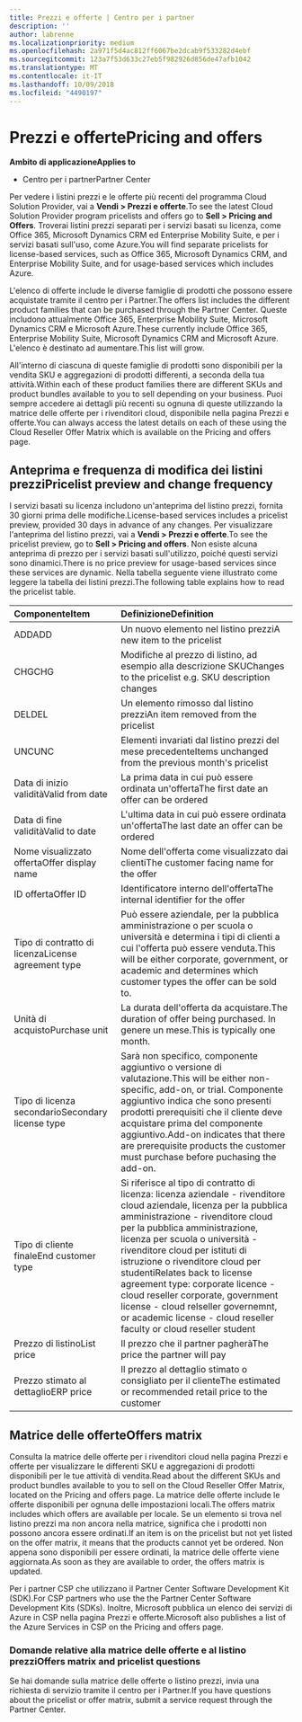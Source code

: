 ```yaml
---
title: Prezzi e offerte | Centro per i partner
description: ''
author: labrenne
ms.localizationpriority: medium
ms.openlocfilehash: 2a971f5d4ac812ff6067be2dcab9f533282d4ebf
ms.sourcegitcommit: 123a7f53d633c27eb5f982926d856de47afb1042
ms.translationtype: MT
ms.contentlocale: it-IT
ms.lasthandoff: 10/09/2018
ms.locfileid: "4490197"
---
```

# <a name="pricing-and-offers"></a><span data-ttu-id="ee5a7-102">Prezzi e offerte</span><span class="sxs-lookup"><span data-stu-id="ee5a7-102">Pricing and offers</span></span>

**<span data-ttu-id="ee5a7-103">Ambito di applicazione</span><span class="sxs-lookup"><span data-stu-id="ee5a7-103">Applies to</span></span>**

-  <span data-ttu-id="ee5a7-104">Centro per i partner</span><span class="sxs-lookup"><span data-stu-id="ee5a7-104">Partner Center</span></span>

<span data-ttu-id="ee5a7-105">Per vedere i listini prezzi e le offerte più recenti del programma Cloud Solution Provider, vai a **Vendi > Prezzi e offerte**.</span><span class="sxs-lookup"><span data-stu-id="ee5a7-105">To see the latest Cloud Solution Provider program pricelists and offers go to **Sell > Pricing and Offers**.</span></span> <span data-ttu-id="ee5a7-106">Troverai listini prezzi separati per i servizi basati su licenza, come Office 365, Microsoft Dynamics CRM ed Enterprise Mobility Suite, e per i servizi basati sull'uso, come Azure.</span><span class="sxs-lookup"><span data-stu-id="ee5a7-106">You will find separate pricelists for license-based services, such as Office 365, Microsoft Dynamics CRM, and Enterprise Mobility Suite, and for usage-based services which includes Azure.</span></span> 

<span data-ttu-id="ee5a7-107">L'elenco di offerte include le diverse famiglie di prodotti che possono essere acquistate tramite il centro per i Partner.</span><span class="sxs-lookup"><span data-stu-id="ee5a7-107">The offers list includes the different product families that can be purchased through the Partner Center.</span></span> <span data-ttu-id="ee5a7-108">Queste includono attualmente Office 365, Enterprise Mobility Suite, Microsoft Dynamics CRM e Microsoft Azure.</span><span class="sxs-lookup"><span data-stu-id="ee5a7-108">These currently include Office 365, Enterprise Mobility Suite, Microsoft Dynamics CRM and Microsoft Azure.</span></span> <span data-ttu-id="ee5a7-109">L'elenco è destinato ad aumentare.</span><span class="sxs-lookup"><span data-stu-id="ee5a7-109">This list will grow.</span></span>

<span data-ttu-id="ee5a7-110">All'interno di ciascuna di queste famiglie di prodotti sono disponibili per la vendita SKU e aggregazioni di prodotti differenti, a seconda della tua attività.</span><span class="sxs-lookup"><span data-stu-id="ee5a7-110">Within each of these product families there are different SKUs and product bundles available to you to sell depending on your business.</span></span> <span data-ttu-id="ee5a7-111">Puoi sempre accedere ai dettagli più recenti su ognuna di queste utilizzando la matrice delle offerte per i rivenditori cloud, disponibile nella pagina Prezzi e offerte.</span><span class="sxs-lookup"><span data-stu-id="ee5a7-111">You can always access the latest details on each of these using the Cloud Reseller Offer Matrix which is available on the Pricing and offers page.</span></span>

## <a name="pricelist-preview-and-change-frequency"></a><span data-ttu-id="ee5a7-112">Anteprima e frequenza di modifica dei listini prezzi</span><span class="sxs-lookup"><span data-stu-id="ee5a7-112">Pricelist preview and change frequency</span></span> 

<span data-ttu-id="ee5a7-113">I servizi basati su licenza includono un'anteprima del listino prezzi, fornita 30 giorni prima delle modifiche.</span><span class="sxs-lookup"><span data-stu-id="ee5a7-113">License-based services includes a pricelist preview, provided 30 days in advance of any changes.</span></span> <span data-ttu-id="ee5a7-114">Per visualizzare l'anteprima del listino prezzi, vai a **Vendi > Prezzi e offerte**.</span><span class="sxs-lookup"><span data-stu-id="ee5a7-114">To see the pricelist preview, go to **Sell > Pricing and offers**.</span></span> <span data-ttu-id="ee5a7-115">Non esiste alcuna anteprima di prezzo per i servizi basati sull'utilizzo, poiché questi servizi sono dinamici.</span><span class="sxs-lookup"><span data-stu-id="ee5a7-115">There is no price preview for usage-based services since these services are dynamic.</span></span> <span data-ttu-id="ee5a7-116">Nella tabella seguente viene illustrato come leggere la tabella dei listini prezzi.</span><span class="sxs-lookup"><span data-stu-id="ee5a7-116">The following table explains how to read the pricelist table.</span></span>

|**<span data-ttu-id="ee5a7-117">Componente</span><span class="sxs-lookup"><span data-stu-id="ee5a7-117">Item</span></span>**        |**<span data-ttu-id="ee5a7-118">Definizione</span><span class="sxs-lookup"><span data-stu-id="ee5a7-118">Definition</span></span>**      |
|:-----------   |:-----------   |
|<span data-ttu-id="ee5a7-119">ADD</span><span class="sxs-lookup"><span data-stu-id="ee5a7-119">ADD</span></span>   |<span data-ttu-id="ee5a7-120">Un nuovo elemento nel listino prezzi</span><span class="sxs-lookup"><span data-stu-id="ee5a7-120">A new item to the pricelist</span></span>|
|<span data-ttu-id="ee5a7-121">CHG</span><span class="sxs-lookup"><span data-stu-id="ee5a7-121">CHG</span></span>   |<span data-ttu-id="ee5a7-122">Modifiche al prezzo di listino, ad esempio alla descrizione SKU</span><span class="sxs-lookup"><span data-stu-id="ee5a7-122">Changes to the pricelist e.g. SKU description changes</span></span>|
|<span data-ttu-id="ee5a7-123">DEL</span><span class="sxs-lookup"><span data-stu-id="ee5a7-123">DEL</span></span>   |<span data-ttu-id="ee5a7-124">Un elemento rimosso dal listino prezzi</span><span class="sxs-lookup"><span data-stu-id="ee5a7-124">An item removed from the pricelist</span></span>|
|<span data-ttu-id="ee5a7-125">UNC</span><span class="sxs-lookup"><span data-stu-id="ee5a7-125">UNC</span></span>   |<span data-ttu-id="ee5a7-126">Elementi invariati dal listino prezzi del mese precedente</span><span class="sxs-lookup"><span data-stu-id="ee5a7-126">Items unchanged from the previous month's pricelist</span></span>   |
|<span data-ttu-id="ee5a7-127">Data di inizio validità</span><span class="sxs-lookup"><span data-stu-id="ee5a7-127">Valid from date</span></span>   |<span data-ttu-id="ee5a7-128">La prima data in cui può essere ordinata un'offerta</span><span class="sxs-lookup"><span data-stu-id="ee5a7-128">The first date an offer can be ordered</span></span>    |
|<span data-ttu-id="ee5a7-129">Data di fine validità</span><span class="sxs-lookup"><span data-stu-id="ee5a7-129">Valid to date</span></span>   |<span data-ttu-id="ee5a7-130">L'ultima data in cui può essere ordinata un'offerta</span><span class="sxs-lookup"><span data-stu-id="ee5a7-130">The last date an offer can be ordered</span></span>   |
|<span data-ttu-id="ee5a7-131">Nome visualizzato offerta</span><span class="sxs-lookup"><span data-stu-id="ee5a7-131">Offer display name</span></span>   |<span data-ttu-id="ee5a7-132">Nome dell'offerta come visualizzato dai clienti</span><span class="sxs-lookup"><span data-stu-id="ee5a7-132">The customer facing name for the offer</span></span>   |
|<span data-ttu-id="ee5a7-133">ID offerta</span><span class="sxs-lookup"><span data-stu-id="ee5a7-133">Offer ID</span></span>   |<span data-ttu-id="ee5a7-134">Identificatore interno dell'offerta</span><span class="sxs-lookup"><span data-stu-id="ee5a7-134">The internal identifier for the offer</span></span>   |
|<span data-ttu-id="ee5a7-135">Tipo di contratto di licenza</span><span class="sxs-lookup"><span data-stu-id="ee5a7-135">License agreement type</span></span>   |<span data-ttu-id="ee5a7-136">Può essere aziendale, per la pubblica amministrazione o per scuola o università e determina i tipi di clienti a cui l'offerta può essere venduta.</span><span class="sxs-lookup"><span data-stu-id="ee5a7-136">This will be either corporate, government, or academic and determines which customer types the offer can be sold to.</span></span>|
|<span data-ttu-id="ee5a7-137">Unità di acquisto</span><span class="sxs-lookup"><span data-stu-id="ee5a7-137">Purchase unit</span></span>   |<span data-ttu-id="ee5a7-138">La durata dell'offerta da acquistare.</span><span class="sxs-lookup"><span data-stu-id="ee5a7-138">The duration of offer being purchased.</span></span> <span data-ttu-id="ee5a7-139">In genere un mese.</span><span class="sxs-lookup"><span data-stu-id="ee5a7-139">This is typically one month.</span></span>   |
|<span data-ttu-id="ee5a7-140">Tipo di licenza secondario</span><span class="sxs-lookup"><span data-stu-id="ee5a7-140">Secondary license type</span></span>   |<span data-ttu-id="ee5a7-141">Sarà non specifico, componente aggiuntivo o versione di valutazione.</span><span class="sxs-lookup"><span data-stu-id="ee5a7-141">This will be either non-specific, add-on, or trial.</span></span> <span data-ttu-id="ee5a7-142">Componente aggiuntivo indica che sono presenti prodotti prerequisiti che il cliente deve acquistare prima del componente aggiuntivo.</span><span class="sxs-lookup"><span data-stu-id="ee5a7-142">Add-on indicates that there are prerequisite products the customer must purchase before puchasing the add-on.</span></span>|
|<span data-ttu-id="ee5a7-143">Tipo di cliente finale</span><span class="sxs-lookup"><span data-stu-id="ee5a7-143">End customer type</span></span>   |<span data-ttu-id="ee5a7-144">Si riferisce al tipo di contratto di licenza: licenza aziendale - rivenditore cloud aziendale, licenza per la pubblica amministrazione - rivenditore cloud per la pubblica amministrazione, licenza per scuola o università - rivenditore cloud per istituti di istruzione o rivenditore cloud per studenti</span><span class="sxs-lookup"><span data-stu-id="ee5a7-144">Relates back to license agreement type: corporate licence - cloud reseller corporate, government license - cloud relseller governemnt, or academic license - cloud reseller faculty or cloud reseller student</span></span>   |
|<span data-ttu-id="ee5a7-145">Prezzo di listino</span><span class="sxs-lookup"><span data-stu-id="ee5a7-145">List price</span></span>   |<span data-ttu-id="ee5a7-146">Il prezzo che il partner pagherà</span><span class="sxs-lookup"><span data-stu-id="ee5a7-146">The price the partner will pay</span></span>   |
|<span data-ttu-id="ee5a7-147">Prezzo stimato al dettaglio</span><span class="sxs-lookup"><span data-stu-id="ee5a7-147">ERP price</span></span>   |<span data-ttu-id="ee5a7-148">Il prezzo al dettaglio stimato o consigliato per il cliente</span><span class="sxs-lookup"><span data-stu-id="ee5a7-148">The estimated or recommended retail price to the customer</span></span>   |

## <a name="offers-matrix"></a><span data-ttu-id="ee5a7-149">Matrice delle offerte</span><span class="sxs-lookup"><span data-stu-id="ee5a7-149">Offers matrix</span></span>

<span data-ttu-id="ee5a7-150">Consulta la matrice delle offerte per i rivenditori cloud nella pagina Prezzi e offerte per visualizzare le differenti SKU e aggregazioni di prodotti disponibili per le tue attività di vendita.</span><span class="sxs-lookup"><span data-stu-id="ee5a7-150">Read about the different SKUs and product bundles available to you to sell on the Cloud Reseller Offer Matrix, located on the Pricing and offers page.</span></span> <span data-ttu-id="ee5a7-151">La matrice delle offerte include le offerte disponibili per ognuna delle impostazioni locali.</span><span class="sxs-lookup"><span data-stu-id="ee5a7-151">The offers matrix includes which offers are available per locale.</span></span> <span data-ttu-id="ee5a7-152">Se un elemento si trova nel listino prezzi ma non ancora nella matrice, significa che i prodotti non possono ancora essere ordinati.</span><span class="sxs-lookup"><span data-stu-id="ee5a7-152">If an item is on the pricelist but not yet listed on the offer matrix, it means that the products cannot yet be ordered.</span></span> <span data-ttu-id="ee5a7-153">Non appena sono disponibili per essere ordinati, la matrice delle offerte viene aggiornata.</span><span class="sxs-lookup"><span data-stu-id="ee5a7-153">As soon as they are available to order, the offers matrix is updated.</span></span>

<span data-ttu-id="ee5a7-154">Per i partner CSP che utilizzano il Partner Center Software Development Kit (SDK).</span><span class="sxs-lookup"><span data-stu-id="ee5a7-154">For CSP partners who use the the Partner Center Software Development Kits (SDKs).</span></span> <span data-ttu-id="ee5a7-155">Inoltre, Microsoft pubblica un elenco dei servizi di Azure in CSP nella pagina Prezzi e offerte.</span><span class="sxs-lookup"><span data-stu-id="ee5a7-155">Microsoft also publishes a list of the Azure Services in CSP on the Pricing and offers page.</span></span>

### <a name="offers-matrix-and-pricelist-questions"></a><span data-ttu-id="ee5a7-156">Domande relative alla matrice delle offerte e al listino prezzi</span><span class="sxs-lookup"><span data-stu-id="ee5a7-156">Offers matrix and pricelist questions</span></span>

<span data-ttu-id="ee5a7-157">Se hai domande sulla matrice delle offerte o listino prezzi, invia una richiesta di servizio tramite il centro per i Partner.</span><span class="sxs-lookup"><span data-stu-id="ee5a7-157">If you have questions about the pricelist or offer matrix, submit a service request through the Partner Center.</span></span>
